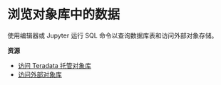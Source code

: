 浏览对象库中的数据
==================

使用编辑器或 Jupyter 运行 SQL 命令以查询数据库表和访问外部对象存储。

**资源**

-   [访问 Teradata 托管对象库](https://docs.teradata.com/search/all?query=Accessing+the+Teradata-Managed+Object+Store&content-lang=en-US)
-   [访问外部对象库](https://docs.teradata.com/search/all?query=Access+Your+External+Object+Store&content-lang=en-US)
